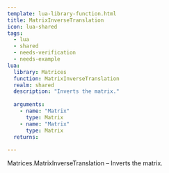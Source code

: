 ```yaml
---
template: lua-library-function.html
title: MatrixInverseTranslation
icon: lua-shared
tags:
  - lua
  - shared
  - needs-verification
  - needs-example
lua:
  library: Matrices
  function: MatrixInverseTranslation
  realm: shared
  description: "Inverts the matrix."
  
  arguments:
    - name: "Matrix"
      type: Matrix
    - name: "Matrix"
      type: Matrix
  returns:
    
---
```


<div class="lua__search__keywords">
Matrices.MatrixInverseTranslation &#x2013; Inverts the matrix.
</div>
